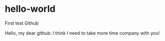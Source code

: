 # hello-world
First test Github

Hello, my dear github:
      I think I need to take more time company with you!
